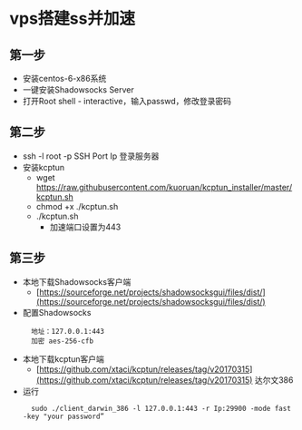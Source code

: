 # vps搭建ss并加速
## 第一步
  - 安装centos-6-x86系统
  - 一键安装Shadowsocks Server
  - 打开Root shell - interactive，输入passwd，修改登录密码
## 第二步
  - ssh -l root -p SSH Port Ip  登录服务器
  - 安装kcptun
    - wget https://raw.githubusercontent.com/kuoruan/kcptun_installer/master/kcptun.sh
    - chmod +x ./kcptun.sh
    - ./kcptun.sh
      - 加速端口设置为443
## 第三步
  - 本地下载Shadowsocks客户端
    - [https://sourceforge.net/projects/shadowsocksgui/files/dist/](https://sourceforge.net/projects/shadowsocksgui/files/dist/)
  - 配置Shadowsocks
    ```
      地址：127.0.0.1:443
      加密 aes-256-cfb
    ```
  - 本地下载kcptun客户端
    - [https://github.com/xtaci/kcptun/releases/tag/v20170315](https://github.com/xtaci/kcptun/releases/tag/v20170315) 达尔文386
  - 运行
    ```
      sudo ./client_darwin_386 -l 127.0.0.1:443 -r Ip:29900 -mode fast -key "your password”
    ```
